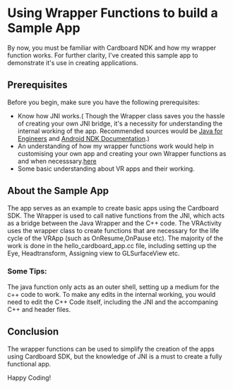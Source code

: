 # Using Wrapper Functions to build a Sample App

By now, you must be familiar with Cardboard NDK and how my wrapper function works. For further clarity, I've created this sample app to demonstrate it's use in creating applications.

## Prerequisites

Before you begin, make sure you have the following prerequisites:

- Know how JNI works.( Though the Wrapper class saves you the hassle of creating your own JNI bridge, it's a necessity for understanding the internal working of the app. Recommended sources would be [Java for Engineers](https://www.youtube.com/watch?v=CwwFp4qhQyw&list=PLWchVAowvRxCc4N5F5RTJnDV150Vf7ouf) and [Android NDK Documentation](https://developer.android.com/ndk).)
- An understanding of how my wrapper functions work would help in customising your own app and creating your own Wrapper functions as and when necesssary.[here](https://github.com/ranaaditya/processing-cardboard-android-poc/blob/example-app/cardboard-1.22.0/TUTORIALS.md)
- Some basic understanding about VR apps and their working.

## About the Sample App
The app serves as an example to create basic apps using the Cardboard SDK. The Wrapper is used to call native functions from the JNI, which acts as a bridge between the Java Wrapper and the C++ code. The VRActivity uses the wrapper class to create functions that are necessary for the life cycle of the VRApp (such as OnResume,OnPause etc). The majority of the work is done in the hello_cardboard_app.cc file, including setting up the Eye, Headtransform, Assigning view to GLSurfaceView etc.

### Some Tips:
The java function only acts as an outer shell, setting up a medium for the c++ code to work. To make any edits in the internal working, you would need to edit the C++ Code itself, including the JNI and the accompaning C++ and header files.

## Conclusion
The wrapper functions can be used to simplify the creation of the apps using Cardboard SDK, but the knowledge of JNI is a must to create a fully functional app.

Happy Coding! 
